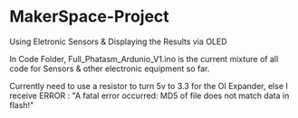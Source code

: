 # MakerSpace-Project

Using Eletronic Sensors & Displaying the Results via OLED

In Code Folder, Full_Phatasm_Ardunio_V1.ino is the current mixture of all code for Sensors & other electronic equipment so far.



Currently need to use a resistor to turn 5v to 3.3 for the OI Expander, else I receive ERROR : "A fatal error occurred: MD5 of file does not match data in flash!"
